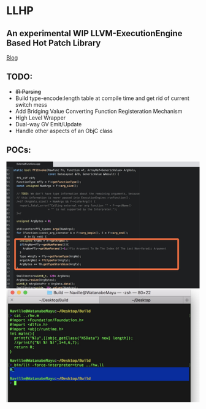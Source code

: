 # LLHP
## An experimental WIP LLVM-ExecutionEngine Based Hot Patch Library
[Blog](http://mayuyu.io/2017/07/12/Exploring-LLVM-ExecutionEngine/)
## TODO:  
  - <del>IR Parsing</del>
  - Build type-encode:length table at compile time and get rid of current switch mess
  - Add Bridging Value Converting Function Registeration Mechanism
  - High Level Wrapper
  - Dual-way GV Emit/Update
  - Handle other aspects of an ObjC class
## POCs:
![Modification](Images/MOD.png)
![Result](Images/RESULT.jpeg)

